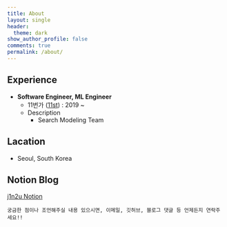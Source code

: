 ```yaml
---
title: About
layout: single
header:
  theme: dark
show_author_profile: false
comments: true
permalink: /about/
---
```

## Experience 

- **Software Engineer, ML Engineer**
    - 11번가 ([11st](https://www.11stcorp.com/)) : 2019 ~ 
    - Description
        - Search Modeling Team 

<div style="text-align: center;"><div class="github-card" data-github="JINSU-l" data-height="317" data-full-width-responsive="100%" data-theme="medium"></div>
<script src="//cdn.jsdelivr.net/github-cards/latest/widget.js"></script></div>

## Lacation
* Seoul, South Korea


## Notion Blog
[j1n2u Notion](https://www.notion.so/j1n2u/J1N2U-dc82928ac2de4ae89b61eac24423e4b6)
  
```
궁금한 점이나 조언해주실 내용 있으시면, 이메일, 깃허브, 블로그 댓글 등 언제든지 연락주세요!!
```
